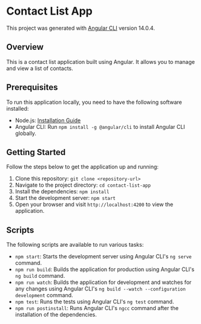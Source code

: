 # Contact List App

This project was generated with [Angular CLI](https://github.com/angular/angular-cli) version 14.0.4.
## Overview

This is a contact list application built using Angular. It allows you to manage and view a list of contacts.

## Prerequisites

To run this application locally, you need to have the following software installed:

- Node.js: [Installation Guide](https://nodejs.org/)
- Angular CLI: Run `npm install -g @angular/cli` to install Angular CLI globally.

## Getting Started

Follow the steps below to get the application up and running:

1. Clone this repository: `git clone <repository-url>`
2. Navigate to the project directory: `cd contact-list-app`
3. Install the dependencies: `npm install`
4. Start the development server: `npm start`
5. Open your browser and visit `http://localhost:4200` to view the application.

## Scripts

The following scripts are available to run various tasks:

- `npm start`: Starts the development server using Angular CLI's `ng serve` command.
- `npm run build`: Builds the application for production using Angular CLI's `ng build` command.
- `npm run watch`: Builds the application for development and watches for any changes using Angular CLI's `ng build --watch --configuration development` command.
- `npm test`: Runs the tests using Angular CLI's `ng test` command.
- `npm run postinstall`: Runs Angular CLI's `ngcc` command after the installation of the dependencies.


